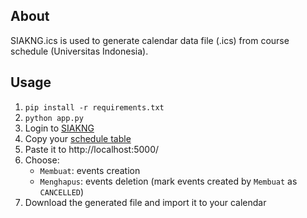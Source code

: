 ## About
SIAKNG.ics is used to generate calendar data file (.ics) from course schedule (Universitas Indonesia).

## Usage

1. `pip install -r requirements.txt`
2. `python app.py`
3. Login to [SIAKNG](https://academic.ui.ac.id/)
4. Copy your [schedule table](https://academic.ui.ac.id/main/CoursePlan/CoursePlanViewClass/)
5. Paste it to http://localhost:5000/
6. Choose:
    - `Membuat`: events creation
    - `Menghapus`: events deletion (mark events created by `Membuat` as `CANCELLED`)
7. Download the generated file and import it to your calendar
